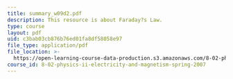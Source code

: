 ```yaml
---
title: summary_w09d2.pdf
description: This resource is about Faraday?s Law.
type: course
layout: pdf
uid: c3bab03cb876b76ed01fa8df58058e97
file_type: application/pdf
file_location: >-
  https://open-learning-course-data-production.s3.amazonaws.com/8-02-physics-ii-electricity-and-magnetism-spring-2007/c3bab03cb876b76ed01fa8df58058e97_summary_w09d2.pdf
course_id: 8-02-physics-ii-electricity-and-magnetism-spring-2007
---
```

